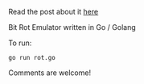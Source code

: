 Read the post about it [here](http://www.nicluo.com/what-bit-rot-looks-like/)

Bit Rot Emulator written in Go / Golang

To run:

    go run rot.go

Comments are welcome!
